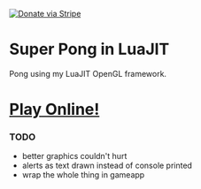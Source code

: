 [![Donate via Stripe](https://img.shields.io/badge/Donate-Stripe-green.svg)](https://buy.stripe.com/00gbJZ0OdcNs9zi288)<br>

# Super Pong in LuaJIT

Pong using my LuaJIT OpenGL framework.

# [Play Online!](https://thenumbernine.github.io/glapp/?dir=pong&file=pong.lua)

### TODO

- better graphics couldn't hurt
- alerts as text drawn instead of console printed
- wrap the whole thing in gameapp
